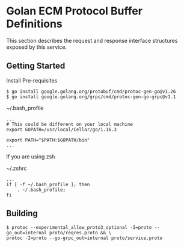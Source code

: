 # Golan ECM Protocol Buffer Definitions
This section describes the request and response interface structures exposed
by this service.

## Getting Started

Install Pre-requisites
```shell
$ go install google.golang.org/protobuf/cmd/protoc-gen-go@v1.26
$ go install google.golang.org/grpc/cmd/protoc-gen-go-grpc@v1.1
```

~/.bash_profile
```
...
# This could be different on your local machine
export GOPATH=/usr/local/Cellar/go/1.16.3

export PATH="$PATH:$GOPATH/bin"
...

```

If you are using zsh

~/.zshrc
```
...
if [ -f ~/.bash_profile ]; then
    . ~/.bash_profile;
fi
```

## Building

```shell
$ protoc --experimental_allow_proto3_optional -I=proto --go_out=internal proto/reqres.proto && \
protoc -I=proto --go-grpc_out=internal proto/service.proto
```
